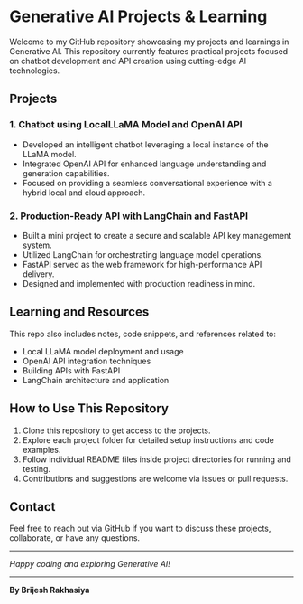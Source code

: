 # Generative AI Projects & Learning

Welcome to my GitHub repository showcasing my projects and learnings in Generative AI. This repository currently features practical projects focused on chatbot development and API creation using cutting-edge AI technologies.

## Projects

### 1. Chatbot using LocalLLaMA Model and OpenAI API
- Developed an intelligent chatbot leveraging a local instance of the LLaMA model.
- Integrated OpenAI API for enhanced language understanding and generation capabilities.
- Focused on providing a seamless conversational experience with a hybrid local and cloud approach.

### 2. Production-Ready API with LangChain and FastAPI
- Built a mini project to create a secure and scalable API key management system.
- Utilized LangChain for orchestrating language model operations.
- FastAPI served as the web framework for high-performance API delivery.
- Designed and implemented with production readiness in mind.

## Learning and Resources
This repo also includes notes, code snippets, and references related to:
- Local LLaMA model deployment and usage
- OpenAI API integration techniques
- Building APIs with FastAPI
- LangChain architecture and application

## How to Use This Repository
1. Clone this repository to get access to the projects.
2. Explore each project folder for detailed setup instructions and code examples.
3. Follow individual README files inside project directories for running and testing.
4. Contributions and suggestions are welcome via issues or pull requests.

## Contact
Feel free to reach out via GitHub if you want to discuss these projects, collaborate, or have any questions.

---

*Happy coding and exploring Generative AI!*

---

**By Brijesh Rakhasiya**  

